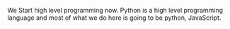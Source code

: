 We Start high level programming now. Python is a high level programming language and most of what we do here is going to be python, JavaScript.

